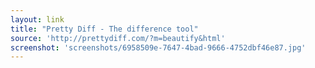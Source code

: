 ```yaml
---
layout: link
title: "Pretty Diff - The difference tool"
source: 'http://prettydiff.com/?m=beautify&html'
screenshot: 'screenshots/6958509e-7647-4bad-9666-4752dbf46e87.jpg'
---
```


